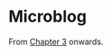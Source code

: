 # Microblog

From [Chapter 3](https://blog.miguelgrinberg.com/post/the-flask-mega-tutorial-part-iii-web-forms) onwards.
